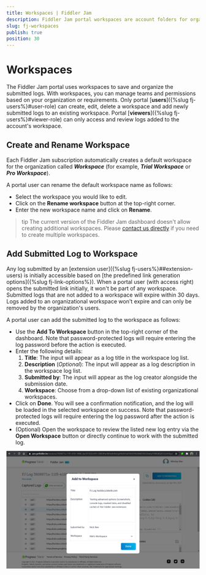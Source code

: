 ```yaml
---
title: Workspaces | Fiddler Jam
description: Fiddler Jam portal workspaces are account folders for organizing logs submitted from the Fiddler Jam extension users.
slug: fj-workspaces
publish: true
position: 30
---
```


# Workspaces

The Fiddler Jam portal uses workspaces to save and organize the submitted logs. With workspaces, you can manage teams and permissions based on your organization or requirements. Only portal [**users**]({%slug fj-users%}#user-role) can create, edit, delete a workspace and add newly submitted logs to an existing workspace. Portal [**viewers**]({%slug fj-users%}#viewer-role) can only access and review logs added to the account's workspace.

## Create and Rename Workspace

Each Fiddler Jam subscription automatically creates a default workspace for the organization called **_<subscription-type> Workspace_** (for example, **_Trial Workspace_** or **_Pro Workspace_**). 

A portal user can rename the default workspace name as follows:

- Select the workspace you would like to edit.
- Click on the **Rename workspace** button at the top-right corner.
- Enter the new workspace name and click on **Rename**.

>tip The current version of the Fiddler Jam dashboard doesn't allow creating additional workspaces. Please [contact us directly](mailto:support@getfiddler.com) if you need to create multiple workspaces.

## Add Submitted Log to Workspace

Any log submitted by an [extension user]({%slug fj-users%}##extension-users) is initially accessible based on [the predefined link generation options]({%slug fj-link-options%}). When a portal user (with access right) opens the submitted link initially, it won't be part of any workspace. Submitted logs that are not added to a workspace will expire within 30 days. Logs added to an organizational workspace won't expire and can only be removed by the organization's users.

A portal user can add the submitted log to the workspace as follows:

- Use the **Add To Workspace** button in the top-right corner of the dashboard. Note that password-protected logs will require entering the log password before the action is executed.
- Enter the following details:
    1. **Title**: The input will appear as a log title in the workspace log list.
    2. **Description** (_Optional_): The input will appear as a log description in the workspace log list.
    3. **Submitted by**: The input will appear as the log creator alongside the submission date.
    4. **Workspace**: Choose from a drop-down list of existing organizational workspaces.
- Click on **Done**. You will see a confirmation notification, and the log will be loaded in the selected workspace on success. Note that password-protected logs will require entering the log password after the action is executed.
- (Optional) Open the workspace to review the listed new log entry via the **Open Workspace** button or directly continue to work with the submitted log.

![Add submitted log to existing workspace](../images/portal/workspaces/fj-portal-add-to-workspace.png)
